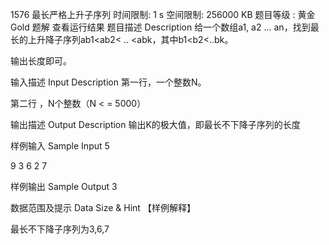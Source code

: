 1576 最长严格上升子序列
 时间限制: 1 s
 空间限制: 256000 KB
 题目等级 : 黄金 Gold
 题解
 查看运行结果
题目描述 Description
给一个数组a1, a2 ... an，找到最长的上升降子序列ab1<ab2< .. <abk，其中b1<b2<..bk。

输出长度即可。

输入描述 Input Description
第一行，一个整数N。

第二行 ，N个整数（N < = 5000）

输出描述 Output Description
输出K的极大值，即最长不下降子序列的长度

样例输入 Sample Input
5

9 3 6 2 7

样例输出 Sample Output
3

数据范围及提示 Data Size & Hint
【样例解释】

最长不下降子序列为3,6,7